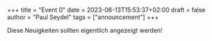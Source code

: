 +++
title = "Event 0"
date = 2023-06-13T15:53:37+02:00
draft = false
author = "Paul Seydel"
tags = ["announcement"]
+++

Diese Neuigkeiten sollten eigentlich angezeigt werden!
